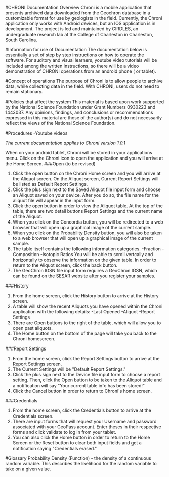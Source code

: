 #CHRONI Documentation Overview
Chroni is a mobile application that presents archived data downloaded from the Geochron database in a customizable format for use
	by geologists in the field. Currently, the Chroni application only works with Android devices, but an IOS application is in
	development. The project is led and maintained by CIRDLES, an undergraduate research lab at the College of Charleston in
	Charleston, South Carolina.


#Information for use of Documentation
The documentation below is essentially a set of step by step instructions on how to operate the software. For auditory and visual
	learners, youtube video tutorials will be included among the written instructions, so there will be a video demonstration of
	CHRONI operations from an android phone ( or tablet).

#Concept of operations
The purpose of Chroni is to allow people to archive data, while collecting data in the field. With CHRONI, users do not need to remain stationary.
	
#Policies that affect the system
This material is based upon work supported by the National Science Foundation under Grant Numbers 0930223 and 1443037. Any
	opinions, findings, and conclusions or recommendations expressed in this material are those of the author(s) and do not
	necessarily reflect the views of the National Science Foundation.
	
#Procedures
-Youtube videos

*The current documentation applies to Chroni version 1.0.1*

When on your android tablet, Chroni will be stored in your applications menu. Click on the Chroni icon to open the application and you will arrive at the Home Screen.
###Open (to be revised)
1. Click the open button on the Chroni Home screen and you will arrive at the Aliquot screen. On the Aliquot screen, Current Report Settings will be listed as Default Report Settings.
1. Click the plus sign next to the Saved Aliquot file input form and choose an Aliquot saved on your device. After you do so, the file name for the aliquot file will appear in the input form.
1. Click the open button in order to view the Aliquot table. At the top of the table, there are two detail buttons Report Settings and the current name of the Aliquot.
1. When you click on the Concordia button, you will be redirected to a web browser that will open up a graphical image of the current sample.
1. When you click on the Probability Density button, you will also be taken to a web browser that will open up a graphical image of the current sample.
1. The table itself contains the following information categories.
	-Fraction
	-Composition
	-Isotopic Ratios
	You will be able to scroll vertcally and horizontally to observe the information on the given table. In order to return to the Aliquot screen, click the back button.
1. The GeoChron IGSN file input form requires a GeoChron IGSN, which can be found on the SESAR website after you register your samples.


###History
1. From the home screen, click the History button to arrive at the History screen.
1. A table will show the recent Aliquots you have opened within the Chroni application with the following details:
	-Last Opened
	-Aliquot
	-Report Settings
1. There are Open buttons to the right of the table, which will allow you to open past aliquots.
1. The Home button on the bottom of the page will take you back to the Chroni homescreen.

###Report Settings
1. From the home screen, click the Report Settings button to arrive at the Report Settings screen.
1. The Current Settings will be "Default Report Settings."
1. Click the plus sign next to the Device file input form to choose a report setting. Then, click the Open button to be taken to the Aliquot table and a notification will say "Your current table info has been stored!"
1. Click the Cancel button in order to return to Chroni's home screen.

###Credentials
1. From the home screen, click the Credentials button to arrive at the Credentials screen.
1. There are input forms that will request your Username and password associated with your GeoPass account. Enter theses in their respective forms and click validate to log in from your tablet.
1. You can also click the Home button in order to return to the Home Screen or the Reset button to clear both input fields and get a notification saying "Credentials erased."

#Glossary
Probability Density (Function) - the density of a continuous random variable. This describes the likelihood for the random variable to take on a given value.

